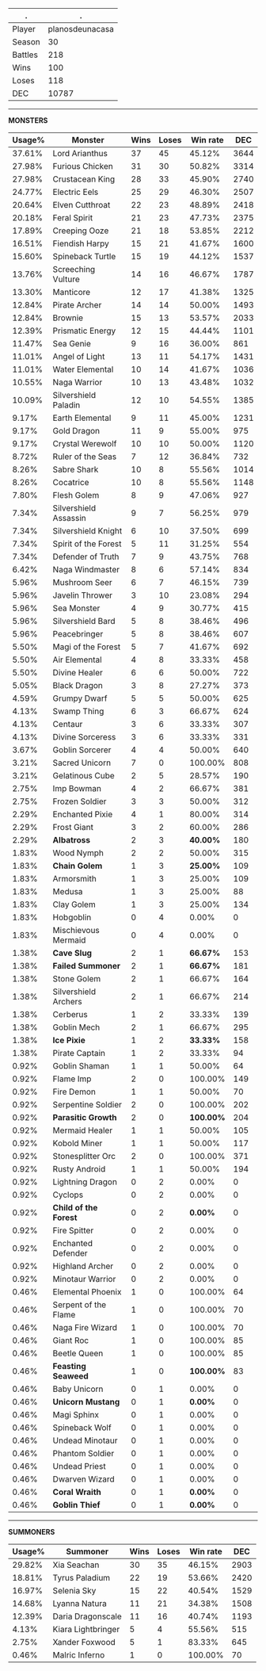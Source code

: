 .|.
|-|-
Player|planosdeunacasa
Season|30
Battles|218
Wins|100
Loses|118
DEC|10787

---
**MONSTERS**

Usage%|Monster|Wins|Loses|Win rate|DEC|
-|-|-|-|-|-|
37.61%|Lord Arianthus|37|45|45.12%|3644|
27.98%|Furious Chicken|31|30|50.82%|3314|
27.98%|Crustacean King|28|33|45.90%|2740|
24.77%|Electric Eels|25|29|46.30%|2507|
20.64%|Elven Cutthroat|22|23|48.89%|2418|
20.18%|Feral Spirit|21|23|47.73%|2375|
17.89%|Creeping Ooze|21|18|53.85%|2212|
16.51%|Fiendish Harpy|15|21|41.67%|1600|
15.60%|Spineback Turtle|15|19|44.12%|1537|
13.76%|Screeching Vulture|14|16|46.67%|1787|
13.30%|Manticore|12|17|41.38%|1325|
12.84%|Pirate Archer|14|14|50.00%|1493|
12.84%|Brownie|15|13|53.57%|2033|
12.39%|Prismatic Energy|12|15|44.44%|1101|
11.47%|Sea Genie|9|16|36.00%|861|
11.01%|Angel of Light|13|11|54.17%|1431|
11.01%|Water Elemental|10|14|41.67%|1036|
10.55%|Naga Warrior|10|13|43.48%|1032|
10.09%|Silvershield Paladin|12|10|54.55%|1385|
9.17%|Earth Elemental|9|11|45.00%|1231|
9.17%|Gold Dragon|11|9|55.00%|975|
9.17%|Crystal Werewolf|10|10|50.00%|1120|
8.72%|Ruler of the Seas|7|12|36.84%|732|
8.26%|Sabre Shark|10|8|55.56%|1014|
8.26%|Cocatrice|10|8|55.56%|1148|
7.80%|Flesh Golem|8|9|47.06%|927|
7.34%|Silvershield Assassin|9|7|56.25%|979|
7.34%|Silvershield Knight|6|10|37.50%|699|
7.34%|Spirit of the Forest|5|11|31.25%|554|
7.34%|Defender of Truth|7|9|43.75%|768|
6.42%|Naga Windmaster|8|6|57.14%|834|
5.96%|Mushroom Seer|6|7|46.15%|739|
5.96%|Javelin Thrower|3|10|23.08%|294|
5.96%|Sea Monster|4|9|30.77%|415|
5.96%|Silvershield Bard|5|8|38.46%|496|
5.96%|Peacebringer|5|8|38.46%|607|
5.50%|Magi of the Forest|5|7|41.67%|692|
5.50%|Air Elemental|4|8|33.33%|458|
5.50%|Divine Healer|6|6|50.00%|722|
5.05%|Black Dragon|3|8|27.27%|373|
4.59%|Grumpy Dwarf|5|5|50.00%|625|
4.13%|Swamp Thing|6|3|66.67%|624|
4.13%|Centaur|3|6|33.33%|307|
4.13%|Divine Sorceress|3|6|33.33%|331|
3.67%|Goblin Sorcerer|4|4|50.00%|640|
3.21%|Sacred Unicorn|7|0|100.00%|808|
3.21%|Gelatinous Cube|2|5|28.57%|190|
2.75%|Imp Bowman|4|2|66.67%|381|
2.75%|Frozen Soldier|3|3|50.00%|312|
2.29%|Enchanted Pixie|4|1|80.00%|314|
2.29%|Frost Giant|3|2|60.00%|286|
2.29%|**Albatross**|2|3|**40.00%**|180|
1.83%|Wood Nymph|2|2|50.00%|315|
1.83%|**Chain Golem**|1|3|**25.00%**|109|
1.83%|Armorsmith|1|3|25.00%|109|
1.83%|Medusa|1|3|25.00%|88|
1.83%|Clay Golem|1|3|25.00%|134|
1.83%|Hobgoblin|0|4|0.00%|0|
1.83%|Mischievous Mermaid|0|4|0.00%|0|
1.38%|**Cave Slug**|2|1|**66.67%**|153|
1.38%|**Failed Summoner**|2|1|**66.67%**|181|
1.38%|Stone Golem|2|1|66.67%|164|
1.38%|Silvershield Archers|2|1|66.67%|214|
1.38%|Cerberus|1|2|33.33%|139|
1.38%|Goblin Mech|2|1|66.67%|295|
1.38%|**Ice Pixie**|1|2|**33.33%**|158|
1.38%|Pirate Captain|1|2|33.33%|94|
0.92%|Goblin Shaman|1|1|50.00%|64|
0.92%|Flame Imp|2|0|100.00%|149|
0.92%|Fire Demon|1|1|50.00%|70|
0.92%|Serpentine Soldier|2|0|100.00%|202|
0.92%|**Parasitic Growth**|2|0|**100.00%**|204|
0.92%|Mermaid Healer|1|1|50.00%|105|
0.92%|Kobold Miner|1|1|50.00%|117|
0.92%|Stonesplitter Orc|2|0|100.00%|371|
0.92%|Rusty Android|1|1|50.00%|194|
0.92%|Lightning Dragon|0|2|0.00%|0|
0.92%|Cyclops|0|2|0.00%|0|
0.92%|**Child of the Forest**|0|2|**0.00%**|0|
0.92%|Fire Spitter|0|2|0.00%|0|
0.92%|Enchanted Defender|0|2|0.00%|0|
0.92%|Highland Archer|0|2|0.00%|0|
0.92%|Minotaur Warrior|0|2|0.00%|0|
0.46%|Elemental Phoenix|1|0|100.00%|64|
0.46%|Serpent of the Flame|1|0|100.00%|70|
0.46%|Naga Fire Wizard|1|0|100.00%|70|
0.46%|Giant Roc|1|0|100.00%|85|
0.46%|Beetle Queen|1|0|100.00%|85|
0.46%|**Feasting Seaweed**|1|0|**100.00%**|83|
0.46%|Baby Unicorn|0|1|0.00%|0|
0.46%|**Unicorn Mustang**|0|1|**0.00%**|0|
0.46%|Magi Sphinx|0|1|0.00%|0|
0.46%|Spineback Wolf|0|1|0.00%|0|
0.46%|Undead Minotaur|0|1|0.00%|0|
0.46%|Phantom Soldier|0|1|0.00%|0|
0.46%|Undead Priest|0|1|0.00%|0|
0.46%|Dwarven Wizard|0|1|0.00%|0|
0.46%|**Coral Wraith**|0|1|**0.00%**|0|
0.46%|**Goblin Thief**|0|1|**0.00%**|0|

---
**SUMMONERS**

Usage%|Summoner|Wins|Loses|Win rate|DEC|
-|-|-|-|-|-|
29.82%|Xia Seachan|30|35|46.15%|2903|
18.81%|Tyrus Paladium|22|19|53.66%|2420|
16.97%|Selenia Sky|15|22|40.54%|1529|
14.68%|Lyanna Natura|11|21|34.38%|1508|
12.39%|Daria Dragonscale|11|16|40.74%|1193|
4.13%|Kiara Lightbringer|5|4|55.56%|515|
2.75%|Xander Foxwood|5|1|83.33%|645|
0.46%|Malric Inferno|1|0|100.00%|70|
